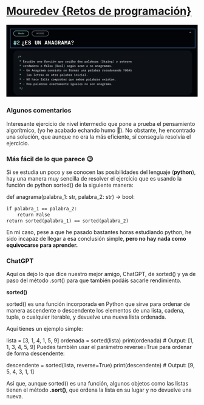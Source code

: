 # [Mouredev {Retos de programación}](https://retosdeprogramacion.com/ejercicios/)

![Goal](/Images//mouredev_anagrama.png)


### Algunos comentarios

Interesante ejercicio de nivel intermedio que pone a prueba el pensamiento algorítmico, (yo he acabado echando humo 🤯). No obstante, he encontrado una solución, que aunque no era la más eficiente, sí conseguía resolvía el ejercicio.

### Más fácil de lo que parece 😉

Si se estudia un poco y se conocen las posibilidades del lenguaje (**python**), hay una manera muy sencilla de resolver el ejercicio que es usando la función de python sorted() de la siguiente manera:

def anagrama(palabra_1: str, palabra_2: str) -> bool:
    
    if palabra_1 == palabra_2:
        return False
    return sorted(palabra_1) == sorted(palabra_2)

En mi caso, pese a que he pasado bastantes horas estudiando python, he sido incapaz de llegar a esa conclusión simple, **pero no hay nada como equivocarse para aprender.**

### ChatGPT

Aquí os dejo lo que dice nuestro mejor amigo, ChatGPT, de sorted() y ya de paso del método .sort() para que también podáis sacarle rendimiento.

**sorted()**

sorted() es una función incorporada en Python que sirve para ordenar de manera ascendente o descendente los elementos de una lista, cadena, tupla, o cualquier iterable, y devuelve una nueva lista ordenada.

Aquí tienes un ejemplo simple:

lista = [3, 1, 4, 1, 5, 9]
ordenada = sorted(lista)
print(ordenada)  # Output: [1, 1, 3, 4, 5, 9]
Puedes también usar el parámetro reverse=True para ordenar de forma descendente:

descendente = sorted(lista, reverse=True)
print(descendente)  # Output: [9, 5, 4, 3, 1, 1]

Así que, aunque sorted() es una función, algunos objetos como las listas tienen el método **.sort()**, que ordena la lista en su lugar y no devuelve una nueva.



